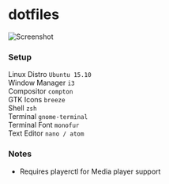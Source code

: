 # dotfiles
![Screenshot](https://i.imgur.com/advreHU.png)

### Setup
Linux Distro `Ubuntu 15.10` <br />
Window Manager `i3`<br />
Compositor `compton` <br />
GTK Icons `breeze` <br />
Shell `zsh` <br />
Terminal `gnome-terminal` <br />
Terminal Font `monofur` <br />
Text Editor `nano / atom` <br />

### Notes
* Requires playerctl for Media player support
